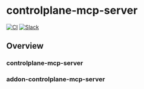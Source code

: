 # controlplane-mcp-server
[![CI](https://github.com/upbound/controlplane-mcp-server/actions/workflows/ci.yaml/badge.svg)](https://github.com/upbound/controlplane-mcp-server/actions/workflows/ci.yaml)
[![Slack](https://img.shields.io/badge/slack-upbound_crossplane-purple?logo=slack)](https://crossplane.slack.com/archives/C01TRKD4623)

## Overview

### controlplane-mcp-server

### addon-controlplane-mcp-server